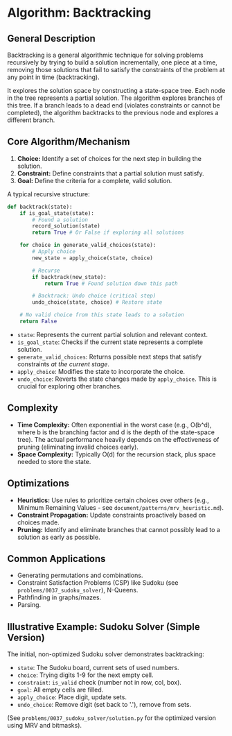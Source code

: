 # Algorithm: Backtracking

## General Description

Backtracking is a general algorithmic technique for solving problems recursively by trying to build a solution incrementally, one piece at a time, removing those solutions that fail to satisfy the constraints of the problem at any point in time (backtracking).

It explores the solution space by constructing a state-space tree. Each node in the tree represents a partial solution. The algorithm explores branches of this tree. If a branch leads to a dead end (violates constraints or cannot be completed), the algorithm backtracks to the previous node and explores a different branch.

## Core Algorithm/Mechanism

1.  **Choice:** Identify a set of choices for the next step in building the solution.
2.  **Constraint:** Define constraints that a partial solution must satisfy.
3.  **Goal:** Define the criteria for a complete, valid solution.

A typical recursive structure:

```python
def backtrack(state):
    if is_goal_state(state):
        # Found a solution
        record_solution(state)
        return True # Or False if exploring all solutions

    for choice in generate_valid_choices(state):
        # Apply choice
        new_state = apply_choice(state, choice)

        # Recurse
        if backtrack(new_state):
            return True # Found solution down this path

        # Backtrack: Undo choice (critical step)
        undo_choice(state, choice) # Restore state

    # No valid choice from this state leads to a solution
    return False
```

*   `state`: Represents the current partial solution and relevant context.
*   `is_goal_state`: Checks if the current state represents a complete solution.
*   `generate_valid_choices`: Returns possible next steps that satisfy constraints *at the current stage*.
*   `apply_choice`: Modifies the state to incorporate the choice.
*   `undo_choice`: Reverts the state changes made by `apply_choice`. This is crucial for exploring other branches.

## Complexity

*   **Time Complexity:** Often exponential in the worst case (e.g., O(b^d), where b is the branching factor and d is the depth of the state-space tree). The actual performance heavily depends on the effectiveness of pruning (eliminating invalid choices early).
*   **Space Complexity:** Typically O(d) for the recursion stack, plus space needed to store the state.

## Optimizations

*   **Heuristics:** Use rules to prioritize certain choices over others (e.g., Minimum Remaining Values - see `document/patterns/mrv_heuristic.md`).
*   **Constraint Propagation:** Update constraints proactively based on choices made.
*   **Pruning:** Identify and eliminate branches that cannot possibly lead to a solution as early as possible.

## Common Applications

*   Generating permutations and combinations.
*   Constraint Satisfaction Problems (CSP) like Sudoku (see `problems/0037_sudoku_solver`), N-Queens.
*   Pathfinding in graphs/mazes.
*   Parsing.

## Illustrative Example: Sudoku Solver (Simple Version)

The initial, non-optimized Sudoku solver demonstrates backtracking:
*   `state`: The Sudoku board, current sets of used numbers.
*   `choice`: Trying digits 1-9 for the next empty cell.
*   `constraint`: `is_valid` check (number not in row, col, box).
*   `goal`: All empty cells are filled.
*   `apply_choice`: Place digit, update sets.
*   `undo_choice`: Remove digit (set back to '.'), remove from sets.

(See `problems/0037_sudoku_solver/solution.py` for the optimized version using MRV and bitmasks). 